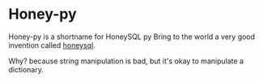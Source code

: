 # Honey-py

Honey-py is a shortname for HoneySQL py
Bring to the world a very good invention called [honeysql](https://github.com/seancorfield/honeysql).

Why? because string manipulation is bad, but it's okay to manipulate a dictionary.
